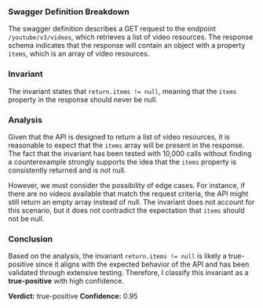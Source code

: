 ### Swagger Definition Breakdown
The swagger definition describes a GET request to the endpoint `/youtube/v3/videos`, which retrieves a list of video resources. The response schema indicates that the response will contain an object with a property `items`, which is an array of video resources. 

### Invariant
The invariant states that `return.items != null`, meaning that the `items` property in the response should never be null. 

### Analysis
Given that the API is designed to return a list of video resources, it is reasonable to expect that the `items` array will be present in the response. The fact that the invariant has been tested with 10,000 calls without finding a counterexample strongly supports the idea that the `items` property is consistently returned and is not null. 

However, we must consider the possibility of edge cases. For instance, if there are no videos available that match the request criteria, the API might still return an empty array instead of null. The invariant does not account for this scenario, but it does not contradict the expectation that `items` should not be null. 

### Conclusion
Based on the analysis, the invariant `return.items != null` is likely a true-positive since it aligns with the expected behavior of the API and has been validated through extensive testing. Therefore, I classify this invariant as a **true-positive** with high confidence.

**Verdict:** true-positive
**Confidence:** 0.95
